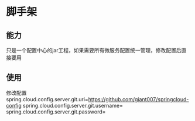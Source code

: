 # 脚手架

## 能力
只是一个配置中心的jar工程，如果需要所有微服务配置统一管理，修改配置后直接要用

## 使用
修改配置 
spring.cloud.config.server.git.uri=https://github.com/giant007/springcloud-config
spring.cloud.config.server.git.username=
spring.cloud.config.server.git.password=
